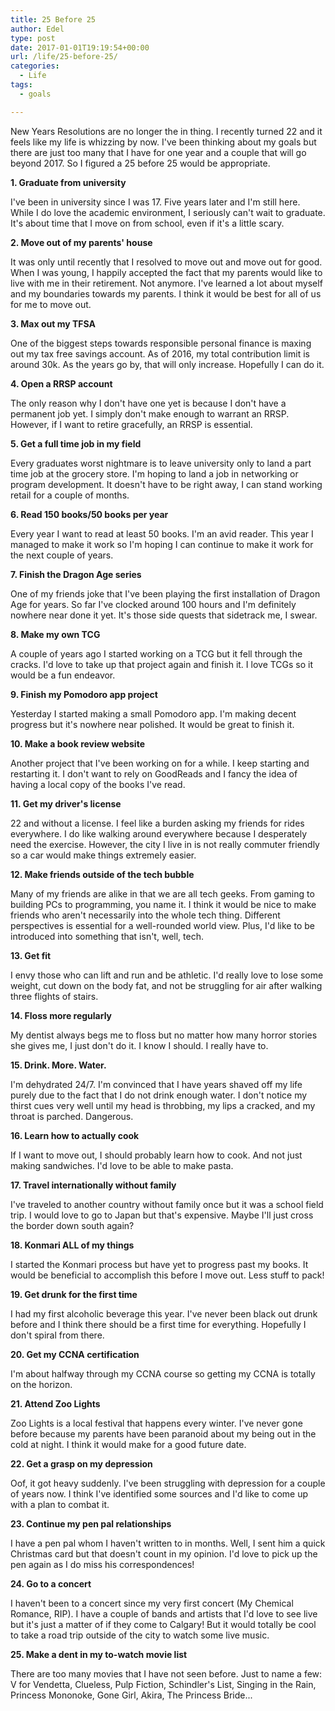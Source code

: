 ```yaml
---
title: 25 Before 25
author: Edel
type: post
date: 2017-01-01T19:19:54+00:00
url: /life/25-before-25/
categories:
  - Life
tags:
  - goals

---
```

New Years Resolutions are no longer the in thing. I recently turned 22 and it feels like my life is whizzing by now. I've been thinking about my goals but there are just too many that I have for one year and a couple that will go beyond 2017. So I figured a 25 before 25 would be appropriate.

**1. Graduate from university**
  
I've been in university since I was 17. Five years later and I'm still here. While I do love the academic environment, I seriously can't wait to graduate. It's about time that I move on from school, even if it's a little scary.

**2. Move out of my parents' house**
  
It was only until recently that I resolved to move out and move out for good. When I was young, I happily accepted the fact that my parents would like to live with me in their retirement. Not anymore. I've learned a lot about myself and my boundaries towards my parents. I think it would be best for all of us for me to move out.

**3. Max out my TFSA**
  
One of the biggest steps towards responsible personal finance is maxing out my tax free savings account. As of 2016, my total contribution limit is around 30k. As the years go by, that will only increase. Hopefully I can do it.

**4. Open a RRSP account**
  
The only reason why I don't have one yet is because I don't have a permanent job yet. I simply don't make enough to warrant an RRSP. However, if I want to retire gracefully, an RRSP is essential.

**5. Get a full time job in my field**
  
Every graduates worst nightmare is to leave university only to land a part time job at the grocery store. I'm hoping to land a job in networking or program development. It doesn't have to be right away, I can stand working retail for a couple of months.

**6. Read 150 books/50 books per year**
  
Every year I want to read at least 50 books. I'm an avid reader. This year I managed to make it work so I'm hoping I can continue to make it work for the next couple of years.

**7. Finish the Dragon Age series**
  
One of my friends joke that I've been playing the first installation of Dragon Age for years. So far I've clocked around 100 hours and I'm definitely nowhere near done it yet. It's those side quests that sidetrack me, I swear.

**8. Make my own TCG**
  
A couple of years ago I started working on a TCG but it fell through the cracks. I'd love to take up that project again and finish it. I love TCGs so it would be a fun endeavor.

**9. Finish my Pomodoro app project**
  
Yesterday I started making a small Pomodoro app. I'm making decent progress but it's nowhere near polished. It would be great to finish it.

**10. Make a book review website**
  
Another project that I've been working on for a while. I keep starting and restarting it. I don't want to rely on GoodReads and I fancy the idea of having a local copy of the books I've read.

**11. Get my driver's license**
  
22 and without a license. I feel like a burden asking my friends for rides everywhere. I do like walking around everywhere because I desperately need the exercise. However, the city I live in is not really commuter friendly so a car would make things extremely easier.

**12. Make friends outside of the tech bubble**
  
Many of my friends are alike in that we are all tech geeks. From gaming to building PCs to programming, you name it. I think it would be nice to make friends who aren't necessarily into the whole tech thing. Different perspectives is essential for a well-rounded world view. Plus, I'd like to be introduced into something that isn't, well, tech.

**13. Get fit**
  
I envy those who can lift and run and be athletic. I'd really love to lose some weight, cut down on the body fat, and not be struggling for air after walking three flights of stairs.

**14. Floss more regularly**
  
My dentist always begs me to floss but no matter how many horror stories she gives me, I just don't do it. I know I should. I really have to.

**15. Drink. More. Water.**
  
I'm dehydrated 24/7. I'm convinced that I have years shaved off my life purely due to the fact that I do not drink enough water. I don't notice my thirst cues very well until my head is throbbing, my lips a cracked, and my throat is parched. Dangerous.

**16. Learn how to actually cook**
  
If I want to move out, I should probably learn how to cook. And not just making sandwiches. I'd love to be able to make pasta.

**17. Travel internationally without family**
  
I've traveled to another country without family once but it was a school field trip. I would love to go to Japan but that's expensive. Maybe I'll just cross the border down south again?

**18. Konmari ALL of my things**
  
I started the Konmari process but have yet to progress past my books. It would be beneficial to accomplish this before I move out. Less stuff to pack!

**19. Get drunk for the first time**
  
I had my first alcoholic beverage this year. I've never been black out drunk before and I think there should be a first time for everything. Hopefully I don't spiral from there.

**20. Get my CCNA certification**
  
I'm about halfway through my CCNA course so getting my CCNA is totally on the horizon.

**21. Attend Zoo Lights**
  
Zoo Lights is a local festival that happens every winter. I've never gone before because my parents have been paranoid about my being out in the cold at night. I think it would make for a good future date.

**22. Get a grasp on my depression**
  
Oof, it got heavy suddenly. I've been struggling with depression for a couple of years now. I think I've identified some sources and I'd like to come up with a plan to combat it.

**23. Continue my pen pal relationships**
  
I have a pen pal whom I haven't written to in months. Well, I sent him a quick Christmas card but that doesn't count in my opinion. I'd love to pick up the pen again as I do miss his correspondences!

**24. Go to a concert**
  
I haven't been to a concert since my very first concert (My Chemical Romance, RIP). I have a couple of bands and artists that I'd love to see live but it's just a matter of if they come to Calgary! But it would totally be cool to take a road trip outside of the city to watch some live music.

**25. Make a dent in my to-watch movie list**
  
There are too many movies that I have not seen before. Just to name a few: V for Vendetta, Clueless, Pulp Fiction, Schindler's List, Singing in the Rain, Princess Mononoke, Gone Girl, Akira, The Princess Bride...